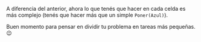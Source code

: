 A diferencia del anterior, ahora lo que tenés que hacer en cada celda es más complejo (tenés que hacer más que un simple `Poner(Azul)`). 

Buen momento para pensar en dividir tu problema en tareas más pequeñas. :wink: